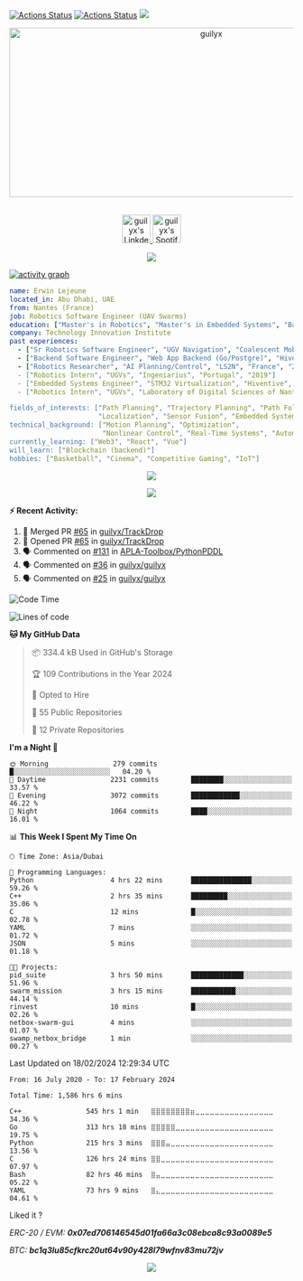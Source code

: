 [![Actions Status](https://github.com/guilyx/guilyx/workflows/wakatime-stats/badge.svg)](https://github.com/guilyx/guilyx/actions)
[![Actions Status](https://github.com/guilyx/guilyx/workflows/update-gh-activity/badge.svg)](https://github.com/guilyx/guilyx/actions)
![](https://visitor-badge.glitch.me/badge?page_id=guilyx.guilyx)

<!-- <p align="center">
<img alt="loficity" width="600px" src="https://github.com/HyunCafe/HyunCafe/raw/main/assests/loficity.gif"</img>
</p> -->

<p align="center">
  <img src="https://socialify.git.ci/guilyx/guilyx/image?font=Source%20Code%20Pro&forks=1&issues=1&language=1&name=1&owner=1&pattern=Plus&pulls=1&stargazers=1&theme=Dark" alt="guilyx" width="700" height="300" />
</p>

<p align="center">
<br/>
<a href="https://www.linkedin.com/in/erwinlejeune-lkn">
  <img alt="guilyx's LinkdeIN" width="50px" src="https://user-images.githubusercontent.com/43545812/144035037-0f415fc7-9f96-4517-a370-ccc6e78a714b.png" />
</a>
<a href="https://open.spotify.com/user/11147618695?si=zZFn6uAGRLyoU02lsG50GA">
  <img alt="guilyx's Spotify" width="50px" src="https://user-images.githubusercontent.com/43545812/144035120-1ad5169b-91c7-4078-bef9-6a82c733f373.png" />
</a>
<br>
</p>

<p align="center">
  <img alig src="https://github-profile-trophy.vercel.app/?username=guilyx&theme=onedark&column=-1" />
</p>

[![activity graph](https://github-readme-activity-graph.vercel.app/graph?username=guilyx&theme=github-dark-dimmed&custom_title=Guilyx%20Activity%20Graph&hide_border=true)](https://github.com/ashutosh00710/github-readme-activity-graph)

```yaml
name: Erwin Lejeune
located_in: Abu Dhabi, UAE
from: Nantes (France)
job: Robotics Software Engineer (UAV Swarms)
education: ["Master's in Robotics", "Master's in Embedded Systems", "Bachelor's in Electronics"]
company: Technology Innovation Institute
past experiences: 
  - ["Sr Robotics Software Engineer", "UGV Navigation", "Coalescent Mobile Robotics", "Denmark", "2021-2022"]
  - ["Backend Software Engineer", "Web App Backend (Go/Postgre)", "Hiventive", "Fully Remote", "2020-2021"]
  - ["Robotics Researcher", "AI Planning/Control", "LS2N", "France", "2019-2021]
  - ["Robotics Intern", "UGVs", "Ingeniarius", "Portugal", "2019"]
  - ["Embedded Systems Engineer", "STM32 Virtualization", "Hiventive", "France", "2018-2019"]
  - ["Robotics Intern", "UGVs", "Laboratory of Digital Sciences of Nantes (LS2N)", "France", "2019"]

fields_of_interests: ["Path Planning", "Trajectory Planning", "Path Following", "Behaviour Planning", 
                      "Localization", "Sensor Fusion", "Embedded Systems"]
technical_background: ["Motion Planning", "Optimization", 
                       "Nonlinear Control", "Real-Time Systems", "Automated Planning"]
currently_learning: ["Web3", "React", "Vue"]
will_learn: ["Blockchain (backend)"]
hobbies: ["Basketball", "Cinema", "Competitive Gaming", "IoT"]
```

<p align="center">
  <img src="https://spotify-github-profile.vercel.app/api/view?uid=11147618695&cover_image=true&theme=novatorem&show_offline=true&background_color=121212&interchange=false&bar_color=53b14f&bar_color_cover=false">
</p>

<p align="center">
  <img src="https://spotify-recently-played-readme.vercel.app/api?user=11147618695&count=5">
</p>


**:zap: Recent Activity:**

<!--START_SECTION:activity-->
1. 🎉 Merged PR [#65](https://github.com/guilyx/TrackDrop/pull/65) in [guilyx/TrackDrop](https://github.com/guilyx/TrackDrop)
2. 💪 Opened PR [#65](https://github.com/guilyx/TrackDrop/pull/65) in [guilyx/TrackDrop](https://github.com/guilyx/TrackDrop)
3. 🗣 Commented on [#131](https://github.com/APLA-Toolbox/PythonPDDL/issues/131#issuecomment-1842782562) in [APLA-Toolbox/PythonPDDL](https://github.com/APLA-Toolbox/PythonPDDL)
4. 🗣 Commented on [#36](https://github.com/guilyx/guilyx/issues/36#issuecomment-1829219514) in [guilyx/guilyx](https://github.com/guilyx/guilyx)
5. 🗣 Commented on [#25](https://github.com/guilyx/guilyx/issues/25#issuecomment-1829210546) in [guilyx/guilyx](https://github.com/guilyx/guilyx)
<!--END_SECTION:activity-->

<!--START_SECTION:waka-->
![Code Time](http://img.shields.io/badge/Code%20Time-1%2C586%20hrs%206%20mins-blue)

![Lines of code](https://img.shields.io/badge/From%20Hello%20World%20I%27ve%20Written-74.4%20million%20lines%20of%20code-blue)

**🐱 My GitHub Data** 

> 📦 334.4 kB Used in GitHub's Storage 
 > 
> 🏆 109 Contributions in the Year 2024
 > 
> 💼 Opted to Hire
 > 
> 📜 55 Public Repositories 
 > 
> 🔑 12 Private Repositories 
 > 
**I'm a Night 🦉** 

```text
🌞 Morning                279 commits         █░░░░░░░░░░░░░░░░░░░░░░░░   04.20 % 
🌆 Daytime                2231 commits        ████████░░░░░░░░░░░░░░░░░   33.57 % 
🌃 Evening                3072 commits        ████████████░░░░░░░░░░░░░   46.22 % 
🌙 Night                  1064 commits        ████░░░░░░░░░░░░░░░░░░░░░   16.01 % 
```


📊 **This Week I Spent My Time On** 

```text
🕑︎ Time Zone: Asia/Dubai

💬 Programming Languages: 
Python                   4 hrs 22 mins       ███████████████░░░░░░░░░░   59.26 % 
C++                      2 hrs 35 mins       █████████░░░░░░░░░░░░░░░░   35.06 % 
C                        12 mins             █░░░░░░░░░░░░░░░░░░░░░░░░   02.78 % 
YAML                     7 mins              ░░░░░░░░░░░░░░░░░░░░░░░░░   01.72 % 
JSON                     5 mins              ░░░░░░░░░░░░░░░░░░░░░░░░░   01.18 % 

🐱‍💻 Projects: 
pid_suite                3 hrs 50 mins       █████████████░░░░░░░░░░░░   51.96 % 
swarm_mission            3 hrs 15 mins       ███████████░░░░░░░░░░░░░░   44.14 % 
rinvest                  10 mins             █░░░░░░░░░░░░░░░░░░░░░░░░   02.26 % 
netbox-swarm-gui         4 mins              ░░░░░░░░░░░░░░░░░░░░░░░░░   01.07 % 
swamp_netbox_bridge      1 min               ░░░░░░░░░░░░░░░░░░░░░░░░░   00.27 % 
```


 Last Updated on 18/02/2024 12:29:34 UTC
<!--END_SECTION:waka-->

<!--START_SECTION:waka-simple-->

```text
From: 16 July 2020 - To: 17 February 2024

Total Time: 1,586 hrs 6 mins

C++                545 hrs 1 min   ⣿⣿⣿⣿⣿⣿⣿⣿⣶⣀⣀⣀⣀⣀⣀⣀⣀⣀⣀⣀⣀⣀⣀⣀⣀   34.36 %
Go                 313 hrs 18 mins ⣿⣿⣿⣿⣿⣀⣀⣀⣀⣀⣀⣀⣀⣀⣀⣀⣀⣀⣀⣀⣀⣀⣀⣀⣀   19.75 %
Python             215 hrs 3 mins  ⣿⣿⣿⣤⣀⣀⣀⣀⣀⣀⣀⣀⣀⣀⣀⣀⣀⣀⣀⣀⣀⣀⣀⣀⣀   13.56 %
C                  126 hrs 24 mins ⣿⣿⣀⣀⣀⣀⣀⣀⣀⣀⣀⣀⣀⣀⣀⣀⣀⣀⣀⣀⣀⣀⣀⣀⣀   07.97 %
Bash               82 hrs 46 mins  ⣿⣤⣀⣀⣀⣀⣀⣀⣀⣀⣀⣀⣀⣀⣀⣀⣀⣀⣀⣀⣀⣀⣀⣀⣀   05.22 %
YAML               73 hrs 9 mins   ⣿⣄⣀⣀⣀⣀⣀⣀⣀⣀⣀⣀⣀⣀⣀⣀⣀⣀⣀⣀⣀⣀⣀⣀⣀   04.61 %
```

<!--END_SECTION:waka-simple-->

Liked it ?

*ERC-20 / EVM: **0x07ed706146545d01fa66a3c08ebca8c93a0089e5***

*BTC: **bc1q3lu85cfkrc20ut64v90y428l79wfnv83mu72jv***

<p align="center">
  <img src="https://capsule-render.vercel.app/api?type=waving&color=gradient&height=60&section=footer"/>
</p>
